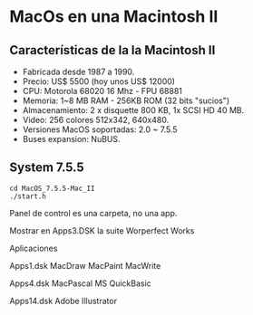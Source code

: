 # MacOs en una Macintosh II

## Características de la la Macintosh II

* Fabricada desde 1987 a 1990.
* Precio: US$ 5500 (hoy unos US$ 12000) 
* CPU: Motorola 68020 16 Mhz - FPU 68881
* Memoria: 1~8 MB RAM - 256KB ROM (32 bits "sucios")
* Almacenamiento: 2 x disquette 800 KB, 1x SCSI HD 40 MB.
* Video: 256 colores 512x342, 640x480.
* Versiones MacOS soportadas: 2.0 ~ 7.5.5
* Buses expansion: NuBUS.

## System 7.5.5

```
cd MacOS_7.5.5-Mac_II
./start.h
```

Panel de control es una carpeta, no una app.
 

Mostrar en Apps3.DSK la suite Worperfect Works

Aplicaciones

Apps1.dsk
	MacDraw
	MacPaint
	MacWrite

Apps4.dsk
    MacPascal
    MS QuickBasic

Apps14.dsk
    Adobe Illustrator


